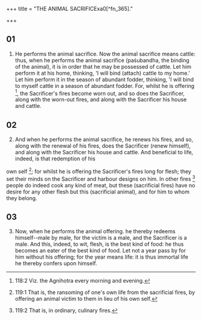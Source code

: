 +++
title = "THE ANIMAL SACRIFICExa0[^fn_365]."

+++


## 01
1. He performs the animal sacrifice. Now the animal sacrifice means cattle: thus, when he performs the animal sacrifice (paśubandha, the binding of the animal), it is in order that he may be possessed of cattle. Let him perform it at his home, thinking, 'I will bind (attach) cattle to my home.' Let him perform it in the season of abundant fodder, thinking, 'I will bind to myself cattle in a season of abundant fodder. For, whilst he is offering [^fn_366], the Sacrificer's fires become worn out, and so does the Sacrificer, along with the worn-out fires, and along with the Sacrificer his house and cattle.

[^fn_366]: 118:2 Viz. the Agnihotra every morning and evening.

## 02
2. And when he performs the animal sacrifice, he renews his fires, and so, along with the renewal of his fires, does the Sacrificer (renew himself), and along with the Sacrificer his house and cattle. And beneficial to life, indeed, is that redemption of his

own self [^fn_367]; for whilst he is offering the Sacrificer's fires long for flesh; they set their minds on the Sacrificer and harbour designs on him. In other fires [^fn_368] people do indeed cook any kind of meat, but these (sacrificial fires) have no desire for any other flesh but this (sacrificial animal), and for him to whom they belong.

[^fn_367]: 119:1 That is, the ransoming of one's own life from the sacrificial fires, by offering an animal victim to them in lieu of his own self.

[^fn_368]: 119:2 That is, in ordinary, culinary fires.

## 03
3. Now, when he performs the animal offering. he thereby redeems himself--male by male, for the victim is a male, and the Sacrificer is a male. And this, indeed, to wit, flesh, is the best kind of food: he thus becomes an eater of the best kind of food. Let not a year pass by for him without his offering; for the year means life: it is thus immortal life he thereby confers upon himself.

